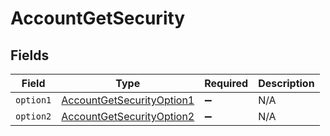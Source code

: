 # AccountGetSecurity


## Fields

| Field                                                                             | Type                                                                              | Required                                                                          | Description                                                                       |
| --------------------------------------------------------------------------------- | --------------------------------------------------------------------------------- | --------------------------------------------------------------------------------- | --------------------------------------------------------------------------------- |
| `option1`                                                                         | [AccountGetSecurityOption1](../../models/operations/AccountGetSecurityOption1.md) | :heavy_minus_sign:                                                                | N/A                                                                               |
| `option2`                                                                         | [AccountGetSecurityOption2](../../models/operations/AccountGetSecurityOption2.md) | :heavy_minus_sign:                                                                | N/A                                                                               |